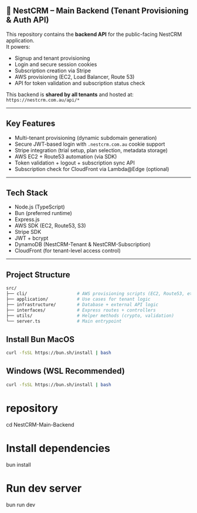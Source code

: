 ## 🧾 NestCRM – Main Backend (Tenant Provisioning & Auth API)

This repository contains the **backend API** for the public-facing NestCRM application.  
It powers:

- Signup and tenant provisioning
- Login and secure session cookies
- Subscription creation via Stripe
- AWS provisioning (EC2, Load Balancer, Route 53)
- API for token validation and subscription status check

This backend is **shared by all tenants** and hosted at:  
`https://nestcrm.com.au/api/*`

---

## Key Features

- Multi-tenant provisioning (dynamic subdomain generation)
- Secure JWT-based login with `.nestcrm.com.au` cookie support
- Stripe integration (trial setup, plan selection, metadata storage)
- AWS EC2 + Route53 automation (via SDK)
- Token validation + logout + subscription sync API
- Subscription check for CloudFront via Lambda@Edge (optional)

---

## Tech Stack

- Node.js (TypeScript)
- Bun (preferred runtime)
- Express.js
- AWS SDK (EC2, Route53, S3)
- Stripe SDK
- JWT + bcrypt
- DynamoDB (NestCRM-Tenant & NestCRM-Subscription)
- CloudFront (for tenant-level access control)

---

## Project Structure

```bash
src/
├── cli/                   # AWS provisioning scripts (EC2, Route53, etc.)
├── application/           # Use cases for tenant logic
├── infrastructure/        # Database + external API logic
├── interfaces/            # Express routes + controllers
├── utils/                 # Helper methods (crypto, validation)
└── server.ts              # Main entrypoint
```

## Install Bun MacOS
```bash
curl -fsSL https://bun.sh/install | bash
```
## Windows (WSL Recommended)
```bash
curl -fsSL https://bun.sh/install | bash
```

# repository
cd NestCRM-Main-Backend

# Install dependencies
bun install

# Run dev server
bun run dev